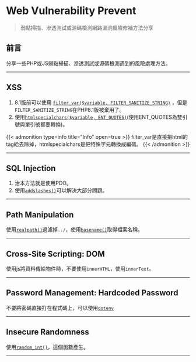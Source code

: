 # Web Vulnerability Prevent


> 弱點掃描、滲透測試或源碼檢測網路漏洞風險修補方法分享
<!--more-->

## 前言

分享一些PHP或JS弱點掃描、滲透測試或源碼檢測遇到的風險處理方法。

---

## XSS


1. 8.1版前可以使用 [`filter_var($variable, FILTER_SANITIZE_STRING)`](https://www.php.net/manual/en/function.filter-var) ，但是`FILTER_SANITIZE_STRING`在PHP8.1版被棄用了。
2. 使用[`htmlspecialchars($variable, ENT_QUOTES)`](https://www.php.net/manual/en/function.htmlspecialchars)(使用ENT_QUOTES為雙引號與單引號都要轉換)。

{{< admonition type=info title="Info" open=true >}}
filter_var是直接把html的tag給去除掉，htmlspecialchars是把特殊字元轉換成編碼。
{{< /admonition >}}

---

## SQL Injection

1. 治本方法就是使用PDO。
2. 使用[`addslashes()`](https://www.php.net/manual/en/function.addslashes)可以解決大部分問題。

---

## Path Manipulation

使用[`realpath()`](https://www.php.net/manual/en/function.realpath)過濾掉`../`，使用[`basename()`](https://www.php.net/manual/en/function.basename)取得檔案名稱。

---

## Cross-Site Scripting: DOM


使用js將資料傳給物件時，不要使用`innerHTML`，使用`innerText`。

---

## Password Management: Hardcoded Password


不要將密碼直接打在程式碼上，可以使用[`dotenv`](https://github.com/vlucas/phpdotenv)

---

## Insecure Randomness

使用[`random_int()`](https://www.php.net/manual/en/function.random-int.php)，這個函數產生。

---
